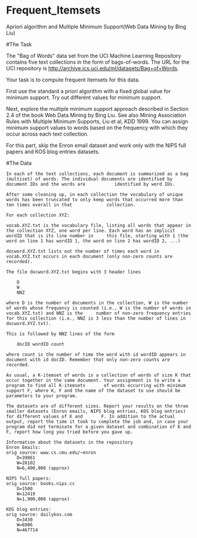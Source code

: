 # Frequent_Itemsets
Apriori algorithm and Multiple Minimum Support(Web Data Mining by Bing Liu)

#The Task

  The "Bag of Words" data set from the UCI Machine Learning Repository contains five text collections in the form of bags-of-words. The URL for the UCI repository is
  http://archive.ics.uci.edu/ml/datasets/Bag+of+Words.

  Your task is to compute frequent itemsets for this data.

  First use the standard a priori algorithm with a fixed global value for minimum support. Try out different values for minimum support.

  Next, explore the multiple minimum support approach described in Section 2.4 of the book Web Data Mining by Bing Liu. See also Mining Association Rules with Multiple         Minimum   Supports, Liu et al, KDD 1999. You can assign minimum support values to words based on the frequency with which they occur across each text collection.

  For this part, skip the Enron email dataset and work only with the NIPS full papers and KOS blog entries datasets.
  
#The Data

    In each of the text collections, each document is summarized as a bag (multiset) of words. The individual documents are identified by document IDs and the words are           identified by word IDs.
    
    After some cleaning up, in each collection the vocabulary of unique words has been truncated to only keep words that occurred more than ten times overall in that             collection.

    For each collection XYZ:

    vocab.XYZ.txt is the vocabulary file, listing all words that appear in the collection XYZ, one word per line. Each word has an implicit wordID that is its line number in     this file, starting with 1 (the word on line 1 has wordID 1, the word on line 2 has wordID 2, ...)

    docword.XYZ.txt lists out the number of times each word in vocab.XYZ.txt occurs in each document (only non-zero counts are recorded).

    The file docword.XYZ.txt begins with 3 header lines

        D
        W
        NNZ

    where D is the number of documents in the collection, W is the number of words whose frequency is counted (i.e., W is the number of words in vocab.XYZ.txt) and NNZ is the     number of non-zero frequency entries for this collection (i.e., NNZ is 3 less than the number of lines in docword.XYZ.txt).

    This is followed by NNZ lines of the form

        docID wordID count

    where count is the number of time the word with id wordID appears in document with id docID. Remember that only non-zero counts are recorded.

    As usual, a K-itemset of words is a collection of words of size K that occur together in the same document. Your assignment is to write a program to find all K-itemsets       of words occurring with minimum support F, where K, F and the name of the dataset to use should be parameters to your program.

    The datasets are of different sizes. Report your results on the three smaller datasets (Enron emails, NIPS blog entries, KOS blog entries) for different values of K and       F. In addition to the actual output, report the time it took to complete the job and, in case your program did not terminate for a given dataset and combination of K and     F, report how long you tried before you gave up.

    Information about the datasets in the repository
    Enron Emails:
    orig source: www.cs.cmu.edu/~enron
        D=39861
        W=28102
        N=6,400,000 (approx)

    NIPS full papers:
    orig source: books.nips.cc
        D=1500
        W=12419
        N=1,900,000 (approx)

    KOS blog entries:
    orig source: dailykos.com
        D=3430
        W=6906
        N=467714

